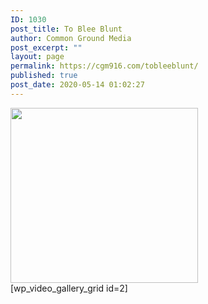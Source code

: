 ```yaml
---
ID: 1030
post_title: To Blee Blunt
author: Common Ground Media
post_excerpt: ""
layout: page
permalink: https://cgm916.com/tobleeblunt/
published: true
post_date: 2020-05-14 01:02:27
---
```

<!-- wp:siteorigin-panels/layout-block /-->

<p><img src="https://cgm916.com/wp-content/uploads/2020/05/Screenshot_20200513-095944_Facebook1-300x280.jpg" alt="" srcset="https://cgm916.com/wp-content/uploads/2020/05/Screenshot_20200513-095944_Facebook1-300x280.jpg 300w, https://cgm916.com/wp-content/uploads/2020/05/Screenshot_20200513-095944_Facebook1-1024x955.jpg 1024w, https://cgm916.com/wp-content/uploads/2020/05/Screenshot_20200513-095944_Facebook1-768x716.jpg 768w, https://cgm916.com/wp-content/uploads/2020/05/Screenshot_20200513-095944_Facebook1-600x559.jpg 600w, https://cgm916.com/wp-content/uploads/2020/05/Screenshot_20200513-095944_Facebook1-585x545.jpg 585w, https://cgm916.com/wp-content/uploads/2020/05/Screenshot_20200513-095944_Facebook1.jpg 1080w" sizes="(max-width: 300px) 100vw, 300px" width="300" height="280"><br>
		[wp_video_gallery_grid id=2]</p>